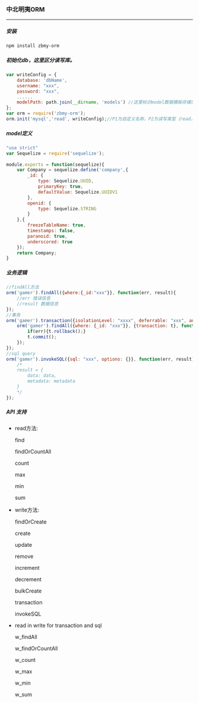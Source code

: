 ### 中北明夷ORM
---
##### 安装
```sh
npm install zbmy-orm
```
##### 初始化db，这里区分读写库。
```js
var writeConfig = {
    database: 'dbName',
    username: "xxx",
    password: "xxx",
    ......
    modelPath: path.join(__dirname, 'models') //这里标识model数据模板存储位置，绝对路径。
};
var orm = require('zbmy-orm');
orm.init('mysql','read', writeConfig);//P1为自定义名称，P2为读写类型（read，write，all），P3为数据库参数配置，基本参照sequelize的标准，需要注意modelPath参数；
```
##### model定义
```js
"use strict"
var Sequelize = require('sequelize');
 
module.exports = function(sequelize){
    var Company = sequelize.define('company',{
        _id: {
            type: Sequelize.UUID,
            primaryKey: true,
            defaultValue: Sequelize.UUIDV1
        },
        openid: {
            type: Sequelize.STRING
        }
    },{
        freezeTableName: true,
        timestamps: false,
        paranoid: true,
        underscored: true
    });
    return Company;
}
```
##### 业务逻辑
```js
//findAll方法
orm('gamer').findAll({where:{_id:"xxx"}}, function(err, result){
    //err 错误信息
    //result 数据信息
});
//事务
orm('gamer').transaction({isolationLevel: "xxxx", deferrable: "xxx", autocommit: false}, function(t){
    orm('gamer').findAll({where: {_id: "xxx"}}, {transaction: t}, function(err, result){
        if(err){t.rollback();}
        t.commit();
    });
});
//sql query
orm('gamer').invokeSQL({sql: "xxx", options: {}}, function(err, result){
    /*
    result = {
        data: data,
        metadata: metadata
    }
    */
});

```
##### API 支持
* read方法:

    find
    
    findOrCountAll
    
    count
    
    max
    
    min
    
    sum
    
* write方法:

    findOrCreate

    create
    
    update
    
    remove
    
    increment
    
    decrement
    
    bulkCreate
    
    transaction
    
    invokeSQL
* read in write for transaction and sql

    w_findAll
    
    w_findOrCountAll

    w_count
    
    w_max
    
    w_min
    
    w_sum

